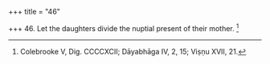 +++
title = "46"

+++
46. Let the daughters divide the nuptial present of their mother. [^33] 


[^33]:  Colebrooke V, Dig. CCCCXCII; Dāyabhāga IV, 2, 15; Viṣṇu XVII, 21.
